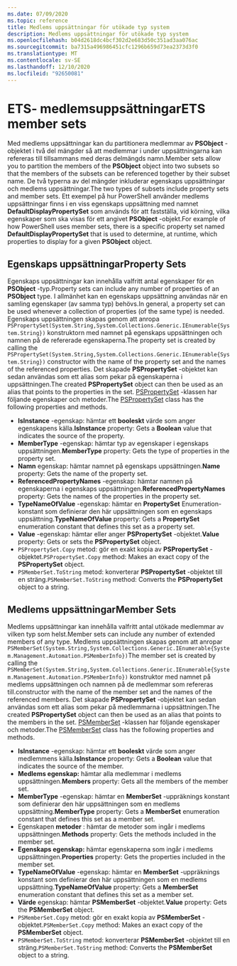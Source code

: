 ```yaml
---
ms.date: 07/09/2020
ms.topic: reference
title: Medlems uppsättningar för utökade typ system
description: Medlems uppsättningar för utökade typ system
ms.openlocfilehash: b04d2618dc4bcf302d2e683d50c351ad3aa076ac
ms.sourcegitcommit: ba7315a496986451cfc1296b659d73ea2373d3f0
ms.translationtype: MT
ms.contentlocale: sv-SE
ms.lasthandoff: 12/10/2020
ms.locfileid: "92650081"
---
```

# <a name="ets-member-sets"></a><span data-ttu-id="8a1c2-103">ETS- medlemsuppsättningar</span><span class="sxs-lookup"><span data-stu-id="8a1c2-103">ETS member sets</span></span>

<span data-ttu-id="8a1c2-104">Med medlems uppsättningar kan du partitionera medlemmar av **PSObject** -objektet i två del mängder så att medlemmar i under uppsättningarna kan refereras till tillsammans med deras delmängds namn.</span><span class="sxs-lookup"><span data-stu-id="8a1c2-104">Member sets allow you to partition the members of the **PSObject** object into two subsets so that the members of the subsets can be referenced together by their subset name.</span></span> <span data-ttu-id="8a1c2-105">De två typerna av del mängder inkluderar egenskaps uppsättningar och medlems uppsättningar.</span><span class="sxs-lookup"><span data-stu-id="8a1c2-105">The two types of subsets include property sets and member sets.</span></span> <span data-ttu-id="8a1c2-106">Ett exempel på hur PowerShell använder medlems uppsättningar finns i en viss egenskaps uppsättning med namnet **DefaultDisplayPropertySet** som används för att fastställa, vid körning, vilka egenskaper som ska visas för ett angivet **PSObject** -objekt.</span><span class="sxs-lookup"><span data-stu-id="8a1c2-106">For example of how PowerShell uses member sets, there is a specific property set named **DefaultDisplayPropertySet** that is used to determine, at runtime, which properties to display for a given **PSObject** object.</span></span>

## <a name="property-sets"></a><span data-ttu-id="8a1c2-107">Egenskaps uppsättningar</span><span class="sxs-lookup"><span data-stu-id="8a1c2-107">Property Sets</span></span>

<span data-ttu-id="8a1c2-108">Egenskaps uppsättningar kan innehålla valfritt antal egenskaper för en **PSObject** -typ.</span><span class="sxs-lookup"><span data-stu-id="8a1c2-108">Property sets can include any number of properties of an **PSObject** type.</span></span> <span data-ttu-id="8a1c2-109">I allmänhet kan en egenskaps uppsättning användas när en samling egenskaper (av samma typ) behövs.</span><span class="sxs-lookup"><span data-stu-id="8a1c2-109">In general, a property set can be used whenever a collection of properties (of the same type) is needed.</span></span> <span data-ttu-id="8a1c2-110">Egenskaps uppsättningen skapas genom att anropa `PSPropertySet(System.String,System.Collections.Generic.IEnumerable{System.String})` konstruktorn med namnet på egenskaps uppsättningen och namnen på de refererade egenskaperna.</span><span class="sxs-lookup"><span data-stu-id="8a1c2-110">The property set is created by calling the `PSPropertySet(System.String,System.Collections.Generic.IEnumerable{System.String})` constructor with the name of the property set and the names of the referenced properties.</span></span> <span data-ttu-id="8a1c2-111">Det skapade **PSPropertySet** -objektet kan sedan användas som ett alias som pekar på egenskaperna i uppsättningen.</span><span class="sxs-lookup"><span data-stu-id="8a1c2-111">The created **PSPropertySet** object can then be used as an alias that points to the properties in the set.</span></span> <span data-ttu-id="8a1c2-112">[PSPropertySet](/dotnet/api/system.management.automation.pspropertyset) -klassen har följande egenskaper och metoder.</span><span class="sxs-lookup"><span data-stu-id="8a1c2-112">The [PSPropertySet](/dotnet/api/system.management.automation.pspropertyset) class has the following properties and methods.</span></span>

- <span data-ttu-id="8a1c2-113">**IsInstance** -egenskap: hämtar ett **booleskt** värde som anger egenskapens källa.</span><span class="sxs-lookup"><span data-stu-id="8a1c2-113">**IsInstance** property: Gets a **Boolean** value that indicates the source of the property.</span></span>
- <span data-ttu-id="8a1c2-114">**MemberType** -egenskap: hämtar typ av egenskaper i egenskaps uppsättningen.</span><span class="sxs-lookup"><span data-stu-id="8a1c2-114">**MemberType** property: Gets the type of properties in the property set.</span></span>
- <span data-ttu-id="8a1c2-115">**Namn** egenskap: hämtar namnet på egenskaps uppsättningen.</span><span class="sxs-lookup"><span data-stu-id="8a1c2-115">**Name** property: Gets the name of the property set.</span></span>
- <span data-ttu-id="8a1c2-116">**ReferencedPropertyNames** -egenskap: hämtar namnen på egenskaperna i egenskaps uppsättningen.</span><span class="sxs-lookup"><span data-stu-id="8a1c2-116">**ReferencedPropertyNames** property: Gets the names of the properties in the property set.</span></span>
- <span data-ttu-id="8a1c2-117">**TypeNameOfValue** -egenskap: hämtar en **PropertySet** Enumeration-konstant som definierar den här uppsättningen som en egenskaps uppsättning.</span><span class="sxs-lookup"><span data-stu-id="8a1c2-117">**TypeNameOfValue** property: Gets a **PropertySet** enumeration constant that defines this set as a property set.</span></span>
- <span data-ttu-id="8a1c2-118">**Value** -egenskap: hämtar eller anger **PSPropertySet** -objektet.</span><span class="sxs-lookup"><span data-stu-id="8a1c2-118">**Value** property: Gets or sets the **PSPropertySet** object.</span></span>
- <span data-ttu-id="8a1c2-119">`PSPropertySet.Copy` metod: gör en exakt kopia av **PSPropertySet** -objektet.</span><span class="sxs-lookup"><span data-stu-id="8a1c2-119">`PSPropertySet.Copy` method: Makes an exact copy of the **PSPropertySet** object.</span></span>
- <span data-ttu-id="8a1c2-120">`PSMemberSet.ToString` metod: konverterar **PSPropertySet** -objektet till en sträng.</span><span class="sxs-lookup"><span data-stu-id="8a1c2-120">`PSMemberSet.ToString` method: Converts the **PSPropertySet** object to a string.</span></span>

## <a name="member-sets"></a><span data-ttu-id="8a1c2-121">Medlems uppsättningar</span><span class="sxs-lookup"><span data-stu-id="8a1c2-121">Member Sets</span></span>

<span data-ttu-id="8a1c2-122">Medlems uppsättningar kan innehålla valfritt antal utökade medlemmar av vilken typ som helst.</span><span class="sxs-lookup"><span data-stu-id="8a1c2-122">Member sets can include any number of extended members of any type.</span></span> <span data-ttu-id="8a1c2-123">Medlems uppsättningen skapas genom att anropar `PSMemberSet(System.String,System.Collections.Generic.IEnumerable{System.Management.Automation.PSMemberInfo})`</span><span class="sxs-lookup"><span data-stu-id="8a1c2-123">The member set is created by calling the `PSMemberSet(System.String,System.Collections.Generic.IEnumerable{System.Management.Automation.PSMemberInfo})`</span></span>
<span data-ttu-id="8a1c2-124">konstruktor med namnet på medlems uppsättningen och namnen på de medlemmar som refereras till.</span><span class="sxs-lookup"><span data-stu-id="8a1c2-124">constructor with the name of the member set and the names of the referenced members.</span></span> <span data-ttu-id="8a1c2-125">Det skapade **PSPropertySet** -objektet kan sedan användas som ett alias som pekar på medlemmarna i uppsättningen.</span><span class="sxs-lookup"><span data-stu-id="8a1c2-125">The created **PSPropertySet** object can then be used as an alias that points to the members in the set.</span></span> <span data-ttu-id="8a1c2-126">[PSMemberSet](/dotnet/api/system.management.automation.psmemberset) -klassen har följande egenskaper och metoder.</span><span class="sxs-lookup"><span data-stu-id="8a1c2-126">The [PSMemberSet](/dotnet/api/system.management.automation.psmemberset) class has the following properties and methods.</span></span>

- <span data-ttu-id="8a1c2-127">**IsInstance** -egenskap: hämtar ett **booleskt** värde som anger medlemmens källa.</span><span class="sxs-lookup"><span data-stu-id="8a1c2-127">**IsInstance** property: Gets a **Boolean** value that indicates the source of the member.</span></span>
- <span data-ttu-id="8a1c2-128">**Medlems egenskap:** hämtar alla medlemmar i medlems uppsättningen.</span><span class="sxs-lookup"><span data-stu-id="8a1c2-128">**Members** property: Gets all the members of the member set.</span></span>
- <span data-ttu-id="8a1c2-129">**MemberType** -egenskap: hämtar en **MemberSet** -uppräknings konstant som definierar den här uppsättningen som en medlems uppsättning.</span><span class="sxs-lookup"><span data-stu-id="8a1c2-129">**MemberType** property: Gets a **MemberSet** enumeration constant that defines this set as a member set.</span></span>
- <span data-ttu-id="8a1c2-130">Egenskapen **metoder** : hämtar de metoder som ingår i medlems uppsättningen.</span><span class="sxs-lookup"><span data-stu-id="8a1c2-130">**Methods** property: Gets the methods included in the member set.</span></span>
- <span data-ttu-id="8a1c2-131">**Egenskaps egenskap:** hämtar egenskaperna som ingår i medlems uppsättningen.</span><span class="sxs-lookup"><span data-stu-id="8a1c2-131">**Properties** property: Gets the properties included in the member set.</span></span>
- <span data-ttu-id="8a1c2-132">**TypeNameOfValue** -egenskap: hämtar en **MemberSet** -uppräknings konstant som definierar den här uppsättningen som en medlems uppsättning.</span><span class="sxs-lookup"><span data-stu-id="8a1c2-132">**TypeNameOfValue** property: Gets a **MemberSet** enumeration constant that defines this set as a member set.</span></span>
- <span data-ttu-id="8a1c2-133">**Värde** egenskap: hämtar **PSMemberSet** -objektet.</span><span class="sxs-lookup"><span data-stu-id="8a1c2-133">**Value** property: Gets the **PSMemberSet** object.</span></span>
- <span data-ttu-id="8a1c2-134">`PSMemberSet.Copy` metod: gör en exakt kopia av **PSMemberSet** -objektet.</span><span class="sxs-lookup"><span data-stu-id="8a1c2-134">`PSMemberSet.Copy` method: Makes an exact copy of the **PSMemberSet** object.</span></span>
- <span data-ttu-id="8a1c2-135">`PSMemberSet.ToString` metod: konverterar **PSMemberSet** -objektet till en sträng.</span><span class="sxs-lookup"><span data-stu-id="8a1c2-135">`PSMemberSet.ToString` method: Converts the **PSMemberSet** object to a string.</span></span>
